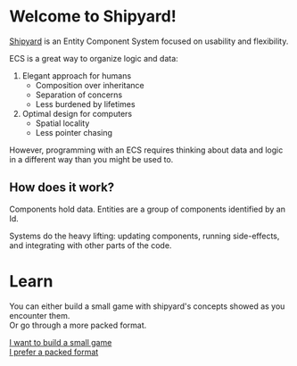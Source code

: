 # Welcome to Shipyard!

[Shipyard](https://github.com/leudz/shipyard) is an Entity Component System focused on usability and flexibility.

ECS is a great way to organize logic and data:

1. Elegant approach for humans
    - Composition over inheritance
    - Separation of concerns
    - Less burdened by lifetimes
2. Optimal design for computers
    - Spatial locality
    - Less pointer chasing

However, programming with an ECS requires thinking about data and logic in a different way than you might be used to.

## How does it work?

Components hold data. Entities are a group of components identified by an Id.

Systems do the heavy lifting: updating components, running side-effects, and integrating with other parts of the code.

# Learn

You can either build a small game with shipyard's concepts showed as you encounter them.\
Or go through a more packed format.

[I want to build a small game](./learn-by-example.md)\
[I prefer a packed format](./fundamentals.md)